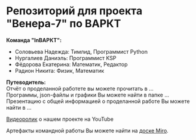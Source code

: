# Репозиторий для проекта "Венера-7" по ВАРКТ

**Команда "InВАРКТ":**
- Соловьева Надежда: Тимлид, Программист Python
- Нургалиев Даниэль: Программист KSP
- Фёдорова Екатерина: Математик, Редактор
- Радион Никита: Физик, Математик

**Путеводитель:**  
Отчёт о проделанной работете вы можете прочитать в ...  
Программы, json-файлы и графики Вы можете найти в папке ...
Презентацию с общей информацией о проделанной работе Вы можете найти в ...  

[Видеоролик](https://youtu.be/YEFGuYB6xK0) о нашем проекте на YouTube

Артефакты командной работы Вы можете найти на [доске Miro](https://miro.com/welcomeonboard/VHY1V2dBZjVKT2JmcmlhU295eHV5UldQYXNQV2F5b2hSRXRvR0hvREU4Q3dxT2FXRWpRNG9wWUR5Rjh4bG52VXwzMDc0NDU3MzQ4NjQ3ODA2MDg0fDI=?share_link_id=228346969800).


